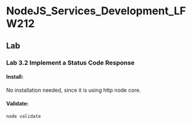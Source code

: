 # NodeJS_Services_Development_LFW212

## Lab

### Lab 3.2 Implement a Status Code Response

#### Install:
No installation needed, since it is using http node core.

#### Validate:
```
node validate
```
